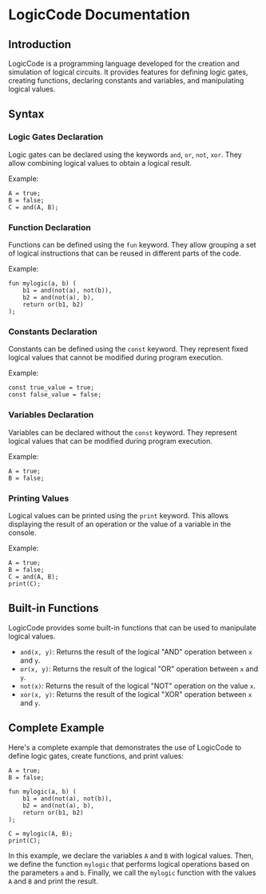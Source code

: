 # LogicCode Documentation

## Introduction

LogicCode is a programming language developed for the creation and simulation of logical circuits. It provides features for defining logic gates, creating functions, declaring constants and variables, and manipulating logical values.

## Syntax

### Logic Gates Declaration

Logic gates can be declared using the keywords `and`, `or`, `not`, `xor`. They allow combining logical values to obtain a logical result.

Example:
```
A = true;
B = false;
C = and(A, B);
```

### Function Declaration

Functions can be defined using the `fun` keyword. They allow grouping a set of logical instructions that can be reused in different parts of the code.

Example:
```
fun mylogic(a, b) (
    b1 = and(not(a), not(b)),
    b2 = and(not(a), b),
    return or(b1, b2)
);
```

### Constants Declaration

Constants can be defined using the `const` keyword. They represent fixed logical values that cannot be modified during program execution.

Example:
```
const true_value = true;
const false_value = false;
```

### Variables Declaration

Variables can be declared without the `const` keyword. They represent logical values that can be modified during program execution.

Example:
```
A = true;
B = false;
```

### Printing Values

Logical values can be printed using the `print` keyword. This allows displaying the result of an operation or the value of a variable in the console.

Example:
```
A = true;
B = false;
C = and(A, B);
print(C);
```

## Built-in Functions

LogicCode provides some built-in functions that can be used to manipulate logical values.

- `and(x, y)`: Returns the result of the logical "AND" operation between `x` and `y`.
- `or(x, y)`: Returns the result of the logical "OR" operation between `x` and `y`.
- `not(x)`: Returns the result of the logical "NOT" operation on the value `x`.
- `xor(x, y)`: Returns the result of the logical "XOR" operation between `x` and `y`.

## Complete Example

Here's a complete example that demonstrates the use of LogicCode to define logic gates, create functions, and print values:

```
A = true;
B = false;

fun mylogic(a, b) (
    b1 = and(not(a), not(b)),
    b2 = and(not(a), b),
    return or(b1, b2)
);

C = mylogic(A, B);
print(C);
```

In this example, we declare the variables `A` and `B` with logical values. Then, we define the function `mylogic` that performs logical operations based on the parameters `a` and `b`. Finally, we call the `mylogic` function with the values `A` and `B` and print the result.